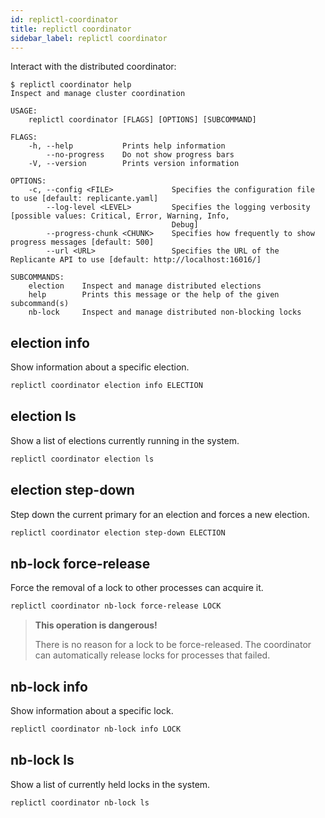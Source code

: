 ```yaml
---
id: replictl-coordinator
title: replictl coordinator
sidebar_label: replictl coordinator
---
```


Interact with the distributed coordinator:

```text
$ replictl coordinator help
Inspect and manage cluster coordination

USAGE:
    replictl coordinator [FLAGS] [OPTIONS] [SUBCOMMAND]

FLAGS:
    -h, --help           Prints help information
        --no-progress    Do not show progress bars
    -V, --version        Prints version information

OPTIONS:
    -c, --config <FILE>             Specifies the configuration file to use [default: replicante.yaml]
        --log-level <LEVEL>         Specifies the logging verbosity [possible values: Critical, Error, Warning, Info,
                                    Debug]
        --progress-chunk <CHUNK>    Specifies how frequently to show progress messages [default: 500]
        --url <URL>                 Specifies the URL of the Replicante API to use [default: http://localhost:16016/]

SUBCOMMANDS:
    election    Inspect and manage distributed elections
    help        Prints this message or the help of the given subcommand(s)
    nb-lock     Inspect and manage distributed non-blocking locks
```


## election info
Show information about a specific election.

```bash
replictl coordinator election info ELECTION
```


## election ls
Show a list of elections currently running in the system.

```bash
replictl coordinator election ls
```


## election step-down
Step down the current primary for an election and forces a new election.

```bash
replictl coordinator election step-down ELECTION
```


## nb-lock force-release
Force the removal of a lock to other processes can acquire it.

```bash
replictl coordinator nb-lock force-release LOCK
```

<blockquote class="danger">

**This operation is dangerous!**

There is no reason for a lock to be force-released.
The coordinator can automatically release locks for processes that failed.

</blockquote>


## nb-lock info
Show information about a specific lock.

```bash
replictl coordinator nb-lock info LOCK
```


## nb-lock ls
Show a list of currently held locks in the system.

```bash
replictl coordinator nb-lock ls
```
